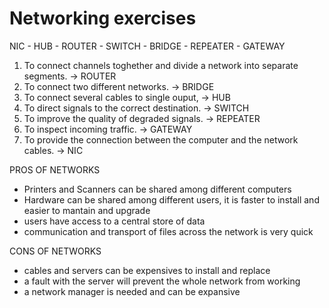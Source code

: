 # Networking exercises

NIC - HUB - ROUTER - SWITCH - BRIDGE - REPEATER - GATEWAY

1. To connect channels toghether and divide a network into separate segments. -> ROUTER
2. To connect two different networks. -> BRIDGE
3. To connect several cables to single ouput, -> HUB
4. To direct signals to the correct destination. -> SWITCH
5. To improve the quality of degraded signals. -> REPEATER
6. To inspect incoming traffic. -> GATEWAY
7. To provide the connection between the computer and the network cables. -> NIC

PROS OF NETWORKS
- Printers and Scanners can be shared among different computers
- Hardware can be shared among different users, it is faster to install and easier to mantain and upgrade
- users have access to a central store of data
- communication and transport of files across the network is very quick


CONS OF NETWORKS
- cables and servers can be expensives to install and replace
- a fault with the server will prevent the  whole network from working
- a network manager is needed and can be expansive
<!--stackedit_data:
eyJoaXN0b3J5IjpbNjM1ODkzMjI3LDEyMTUwODA1NjBdfQ==
-->